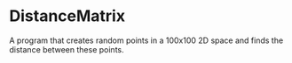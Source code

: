 # DistanceMatrix

A program that creates random points in a 100x100 2D space and finds the distance between these points.
